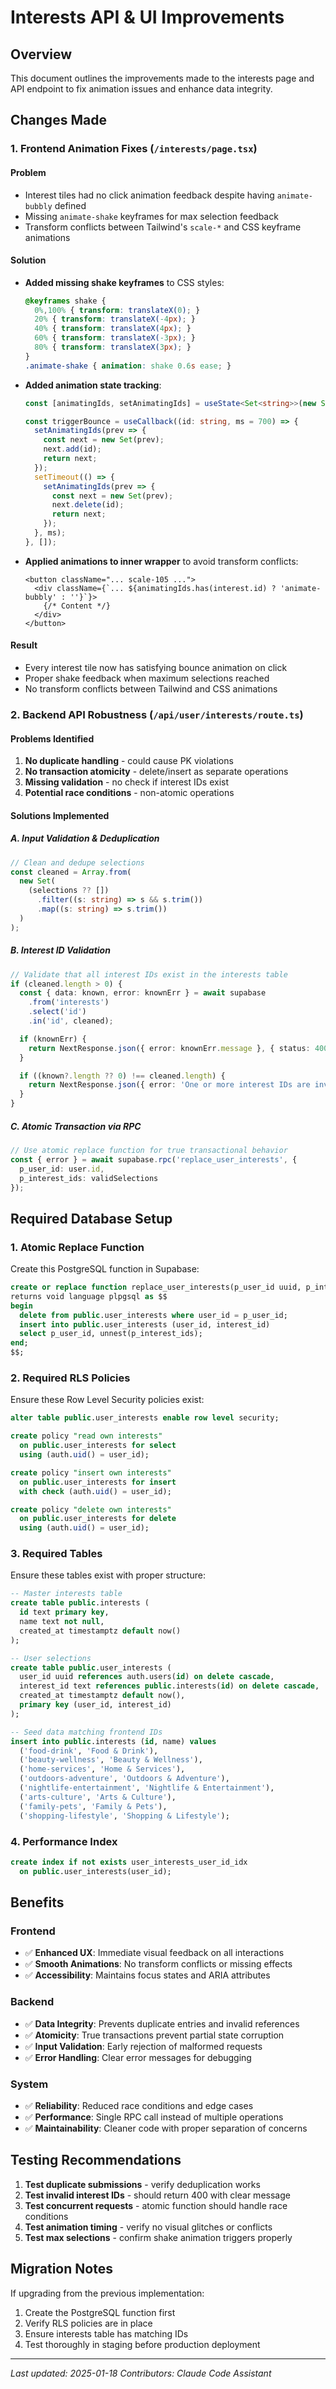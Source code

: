 # Interests API & UI Improvements

## Overview
This document outlines the improvements made to the interests page and API endpoint to fix animation issues and enhance data integrity.

## Changes Made

### 1. Frontend Animation Fixes (`/interests/page.tsx`)

#### Problem
- Interest tiles had no click animation feedback despite having `animate-bubbly` defined
- Missing `animate-shake` keyframes for max selection feedback
- Transform conflicts between Tailwind's `scale-*` and CSS keyframe animations

#### Solution
- **Added missing shake keyframes** to CSS styles:
  ```css
  @keyframes shake {
    0%,100% { transform: translateX(0); }
    20% { transform: translateX(-4px); }
    40% { transform: translateX(4px); }
    60% { transform: translateX(-3px); }
    80% { transform: translateX(3px); }
  }
  .animate-shake { animation: shake 0.6s ease; }
  ```

- **Added animation state tracking**:
  ```typescript
  const [animatingIds, setAnimatingIds] = useState<Set<string>>(new Set());

  const triggerBounce = useCallback((id: string, ms = 700) => {
    setAnimatingIds(prev => {
      const next = new Set(prev);
      next.add(id);
      return next;
    });
    setTimeout(() => {
      setAnimatingIds(prev => {
        const next = new Set(prev);
        next.delete(id);
        return next;
      });
    }, ms);
  }, []);
  ```

- **Applied animations to inner wrapper** to avoid transform conflicts:
  ```tsx
  <button className="... scale-105 ...">
    <div className={`... ${animatingIds.has(interest.id) ? 'animate-bubbly' : ''}`}>
      {/* Content */}
    </div>
  </button>
  ```

#### Result
- Every interest tile now has satisfying bounce animation on click
- Proper shake feedback when maximum selections reached
- No transform conflicts between Tailwind and CSS animations

### 2. Backend API Robustness (`/api/user/interests/route.ts`)

#### Problems Identified
1. **No duplicate handling** - could cause PK violations
2. **No transaction atomicity** - delete/insert as separate operations
3. **Missing validation** - no check if interest IDs exist
4. **Potential race conditions** - non-atomic operations

#### Solutions Implemented

##### A. Input Validation & Deduplication
```typescript
// Clean and dedupe selections
const cleaned = Array.from(
  new Set(
    (selections ?? [])
      .filter((s: string) => s && s.trim())
      .map((s: string) => s.trim())
  )
);
```

##### B. Interest ID Validation
```typescript
// Validate that all interest IDs exist in the interests table
if (cleaned.length > 0) {
  const { data: known, error: knownErr } = await supabase
    .from('interests')
    .select('id')
    .in('id', cleaned);

  if (knownErr) {
    return NextResponse.json({ error: knownErr.message }, { status: 400 });
  }

  if ((known?.length ?? 0) !== cleaned.length) {
    return NextResponse.json({ error: 'One or more interest IDs are invalid' }, { status: 400 });
  }
}
```

##### C. Atomic Transaction via RPC
```typescript
// Use atomic replace function for true transactional behavior
const { error } = await supabase.rpc('replace_user_interests', {
  p_user_id: user.id,
  p_interest_ids: validSelections
});
```

## Required Database Setup

### 1. Atomic Replace Function
Create this PostgreSQL function in Supabase:

```sql
create or replace function replace_user_interests(p_user_id uuid, p_interest_ids text[])
returns void language plpgsql as $$
begin
  delete from public.user_interests where user_id = p_user_id;
  insert into public.user_interests (user_id, interest_id)
  select p_user_id, unnest(p_interest_ids);
end;
$$;
```

### 2. Required RLS Policies
Ensure these Row Level Security policies exist:

```sql
alter table public.user_interests enable row level security;

create policy "read own interests"
  on public.user_interests for select
  using (auth.uid() = user_id);

create policy "insert own interests"
  on public.user_interests for insert
  with check (auth.uid() = user_id);

create policy "delete own interests"
  on public.user_interests for delete
  using (auth.uid() = user_id);
```

### 3. Required Tables
Ensure these tables exist with proper structure:

```sql
-- Master interests table
create table public.interests (
  id text primary key,
  name text not null,
  created_at timestamptz default now()
);

-- User selections
create table public.user_interests (
  user_id uuid references auth.users(id) on delete cascade,
  interest_id text references public.interests(id) on delete cascade,
  created_at timestamptz default now(),
  primary key (user_id, interest_id)
);

-- Seed data matching frontend IDs
insert into public.interests (id, name) values
  ('food-drink', 'Food & Drink'),
  ('beauty-wellness', 'Beauty & Wellness'),
  ('home-services', 'Home & Services'),
  ('outdoors-adventure', 'Outdoors & Adventure'),
  ('nightlife-entertainment', 'Nightlife & Entertainment'),
  ('arts-culture', 'Arts & Culture'),
  ('family-pets', 'Family & Pets'),
  ('shopping-lifestyle', 'Shopping & Lifestyle');
```

### 4. Performance Index
```sql
create index if not exists user_interests_user_id_idx
  on public.user_interests(user_id);
```

## Benefits

### Frontend
- ✅ **Enhanced UX**: Immediate visual feedback on all interactions
- ✅ **Smooth Animations**: No transform conflicts or missing effects
- ✅ **Accessibility**: Maintains focus states and ARIA attributes

### Backend
- ✅ **Data Integrity**: Prevents duplicate entries and invalid references
- ✅ **Atomicity**: True transactions prevent partial state corruption
- ✅ **Input Validation**: Early rejection of malformed requests
- ✅ **Error Handling**: Clear error messages for debugging

### System
- ✅ **Reliability**: Reduced race conditions and edge cases
- ✅ **Performance**: Single RPC call instead of multiple operations
- ✅ **Maintainability**: Cleaner code with proper separation of concerns

## Testing Recommendations

1. **Test duplicate submissions** - verify deduplication works
2. **Test invalid interest IDs** - should return 400 with clear message
3. **Test concurrent requests** - atomic function should handle race conditions
4. **Test animation timing** - verify no visual glitches or conflicts
5. **Test max selections** - confirm shake animation triggers properly

## Migration Notes

If upgrading from the previous implementation:
1. Create the PostgreSQL function first
2. Verify RLS policies are in place
3. Ensure interests table has matching IDs
4. Test thoroughly in staging before production deployment

---

*Last updated: 2025-01-18*
*Contributors: Claude Code Assistant*